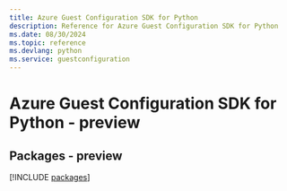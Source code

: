 ```yaml
---
title: Azure Guest Configuration SDK for Python
description: Reference for Azure Guest Configuration SDK for Python
ms.date: 08/30/2024
ms.topic: reference
ms.devlang: python
ms.service: guestconfiguration
---
```

# Azure Guest Configuration SDK for Python - preview
## Packages - preview
[!INCLUDE [packages](guest-configuration-index.md)]